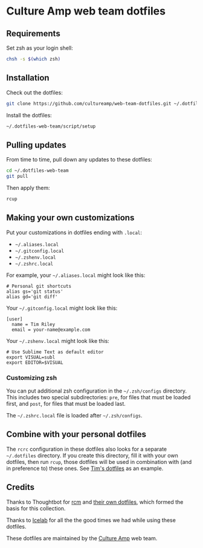 # Culture Amp web team dotfiles

## Requirements

Set zsh as your login shell:

```sh
chsh -s $(which zsh)
```

## Installation

Check out the dotfiles:

```sh
git clone https://github.com/cultureamp/web-team-dotfiles.git ~/.dotfiles-web-team
```

Install the dotfiles:

```sh
~/.dotfiles-web-team/script/setup
```

## Pulling updates

From time to time, pull down any updates to these dotfiles:

```sh
cd ~/.dotfiles-web-team
git pull
```

Then apply them:

```sh
rcup
```

## Making your own customizations

Put your customizations in dotfiles ending with `.local`:

- `~/.aliases.local`
- `~/.gitconfig.local`
- `~/.zshenv.local`
- `~/.zshrc.local`

For example, your `~/.aliases.local` might look like this:

```
# Personal git shortcuts
alias gs='git status'
alias gd='git diff'
```

Your `~/.gitconfig.local` might look like this:

```
[user]
  name = Tim Riley
  email = your-name@example.com
```

Your `~/.zshenv.local` might look like this:

```
# Use Sublime Text as default editor
export VISUAL=subl
export EDITOR=$VISUAL
```

### Customizing zsh

You can put additional zsh configuration in the `~/.zsh/configs` directory. This
includes two special subdirectories: `pre`, for files that must be loaded first,
and `post`, for files that must be loaded last.

The `~/.zshrc.local` file is loaded after `~/.zsh/configs`.

## Combine with your personal dotfiles

The `rcrc` configuration in these dotfiles also looks for a separate
`~/.dotfiles` directory. If you create this directory, fill it with your own
dotfiles, then run `rcup`, those dotfiles will be used in combination with (and
in preference to) these ones. See [Tim's dotfiles][tims-dotfiles] as an example.

[tims-dotfiles]: https://github.com/timriley/dotfiles

## Credits

Thanks to Thoughtbot for [rcm](https://github.com/thoughtbot/rcm) and [their own
dotfiles](https://github.com/thoughtbot/dotfiles), which formed the basis for
this collection.

Thanks to [Icelab](https://icelab.com.au/) for all the the good times we had
while using these dotfiles.

These dotfiles are maintained by the [Culture Amp](https://www.cultureamp.com)
web team.
